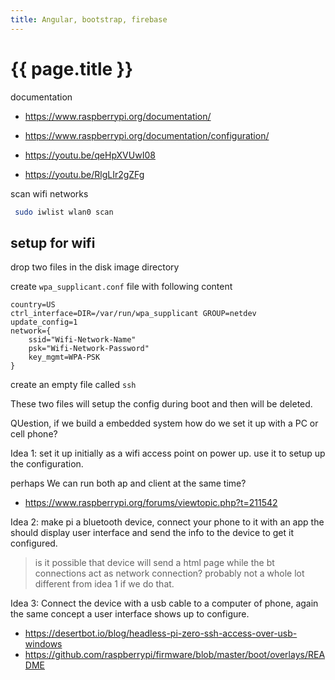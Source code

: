 ```yaml
---
title: Angular, bootstrap, firebase
---
```


# {{ page.title }}

documentation
* <https://www.raspberrypi.org/documentation/>
* <https://www.raspberrypi.org/documentation/configuration/>



* <https://youtu.be/qeHpXVUwI08>
* <https://youtu.be/RlgLIr2gZFg>


scan wifi networks
```bash
 sudo iwlist wlan0 scan
```


## setup for wifi
drop two files in the disk image directory

create ``wpa_supplicant.conf`` file with following content
```auto
country=US
ctrl_interface=DIR=/var/run/wpa_supplicant GROUP=netdev
update_config=1
network={
	ssid="Wifi-Network-Name"
	psk="Wifi-Network-Password"
	key_mgmt=WPA-PSK
}
```

create an empty file called ``ssh``

These two files will setup the config during boot and then will be deleted.


QUestion,
if we build a embedded system how do we set it up with a PC or cell phone?

Idea 1: set it up initially as a wifi access point on power up.
use it to setup up the configuration.


perhaps We can run both ap and client at the same time?
* <https://www.raspberrypi.org/forums/viewtopic.php?t=211542>


Idea 2:
make pi a bluetooth device, connect your phone to it with an app the should display user interface and send the info to the device to get it configured.
> is it possible that device will send a html page while the bt connections act as network connection? probably not a whole lot different from idea 1 if we do that.

Idea 3:
Connect the device with a usb cable to a computer of phone, again the same concept a user interface shows up to configure.
* <https://desertbot.io/blog/headless-pi-zero-ssh-access-over-usb-windows>
* <https://github.com/raspberrypi/firmware/blob/master/boot/overlays/README>






